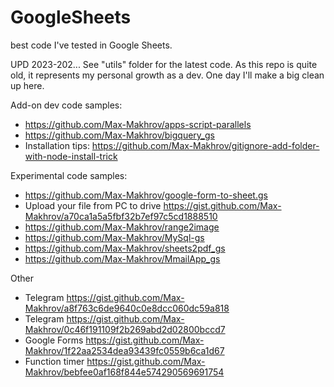 # GoogleSheets
best code I've tested in Google Sheets.

UPD 2023-202... See "utils" folder for the latest code. As this repo is quite old, it represents my personal growth as a dev. One day I'll make a big clean up here.

Add-on dev code samples:

 - https://github.com/Max-Makhrov/apps-script-parallels
 - https://github.com/Max-Makhrov/bigquery_gs
 - Installation tips: https://github.com/Max-Makhrov/gitignore-add-folder-with-node-install-trick

Experimental code samples:

 - https://github.com/Max-Makhrov/google-form-to-sheet.gs
 - Upload your file from PC to drive https://gist.github.com/Max-Makhrov/a70ca1a5a5fbf32b7ef97c5cd1888510
 - https://github.com/Max-Makhrov/range2image
 - https://github.com/Max-Makhrov/MySql-gs
 - https://github.com/Max-Makhrov/sheets2pdf_gs
 - https://github.com/Max-Makhrov/MmailApp_gs

Other

 - Telegram https://gist.github.com/Max-Makhrov/a8f763c6de9640c0e8dcc060dc59a818
 - Telegram https://gist.github.com/Max-Makhrov/0c46f191109f2b269abd2d02800bccd7
 - Google Forms https://gist.github.com/Max-Makhrov/1f22aa2534dea93439fc0559b6ca1d67
 - Function timer https://gist.github.com/Max-Makhrov/bebfee0af168f844e574290569691754

